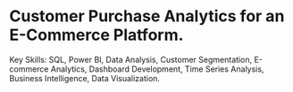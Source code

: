 # Customer Purchase Analytics for an E-Commerce Platform.
Key Skills: SQL, Power BI, Data Analysis, Customer Segmentation, E-commerce Analytics, Dashboard Development, Time Series Analysis, Business Intelligence, Data Visualization.
